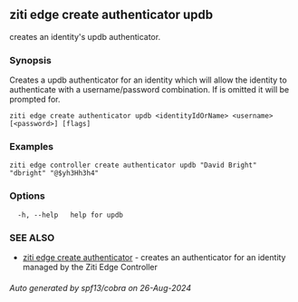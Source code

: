 ## ziti edge create authenticator updb

creates an identity's updb authenticator.

### Synopsis

Creates a updb authenticator for an identity which will allow the identity to authenticate with a username/password combination. If <password> is omitted it will be prompted for.

```
ziti edge create authenticator updb <identityIdOrName> <username> [<password>] [flags]
```

### Examples

```
ziti edge controller create authenticator updb "David Bright" "dbright" "@$yh3Hh3h4"
```

### Options

```
  -h, --help   help for updb
```

### SEE ALSO

* [ziti edge create authenticator](../authenticator.md)	 - creates an authenticator for an identity managed by the Ziti Edge Controller

###### Auto generated by spf13/cobra on 26-Aug-2024
